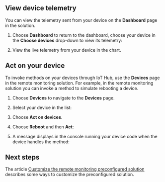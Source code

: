 ## View device telemetry

You can view the telemetry sent from your device on the **Dashboard** page in the solution.

1. Choose **Dashboard** to return to the dashboard, choose your device in the **Choose devices** drop-down to view its telemetry:

    <!-- Insert screenshot here -->

1. View the live telemetry from your device in the chart.

## Act on your device

To invoke methods on your devices through IoT Hub, use the **Devices** page in the remote monitoring solution. For example, in the remote monitoring solution you can invoke a method to simulate rebooting a device.

1. Choose **Devices** to navigate to the **Devices** page.

1. Select your device in the list:

    <!-- Insert screenshot here -->

1. Choose **Act on devices**.

1. Choose **Reboot** and then **Act**:

    <!-- Insert screenshot here -->

1. A message displays in the console running your device code when the device handles the method:

    <!-- Insert screenshot here -->

## Next steps

The article [Customize the remote monitoring preconfigured solution](../articles/iot-suite/iot-suite-remote-monitoring-customize.md) describes some ways to customize the preconfigured solution.